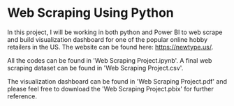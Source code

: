 # Web Scraping Using Python 

In this project, I will be working in both python and Power BI to web scrape and build visualization dashboard for one of the popular online hobby retailers in the US. The website can be found here: https://newtype.us/.

All the codes can be found in 'Web Scraping Project.ipynb'. A final web scraping dataset can be found in 'Web Scraping Project.csv'.

The visualization dashboard can be found in 'Web Scraping Project.pdf' and please feel free to download the 'Web Scraping Project.pbix' for further reference.
